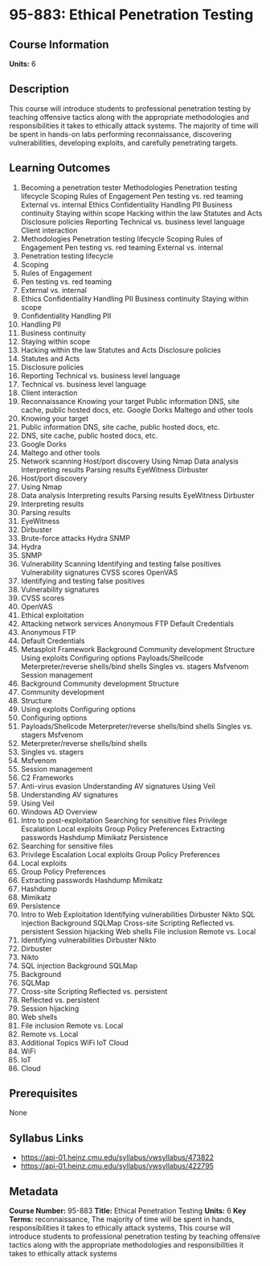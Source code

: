 # 95-883: Ethical Penetration Testing

## Course Information

**Units:** 6

## Description

This course will introduce students to professional penetration testing by teaching offensive tactics along with the appropriate methodologies and responsibilities it takes to ethically attack systems. The majority of time will be spent in hands-on labs performing reconnaissance, discovering vulnerabilities, developing exploits, and carefully penetrating targets.

## Learning Outcomes

1. Becoming a penetration tester Methodologies Penetration testing lifecycle Scoping Rules of Engagement Pen testing vs. red teaming External vs. internal Ethics Confidentiality Handling PII Business continuity Staying within scope Hacking within the law Statutes and Acts Disclosure policies Reporting Technical vs. business level language Client interaction
2. Methodologies Penetration testing lifecycle Scoping Rules of Engagement Pen testing vs. red teaming External vs. internal
3. Penetration testing lifecycle
4. Scoping
5. Rules of Engagement
6. Pen testing vs. red teaming
7. External vs. internal
8. Ethics Confidentiality Handling PII Business continuity Staying within scope
9. Confidentiality Handling PII
10. Handling PII
11. Business continuity
12. Staying within scope
13. Hacking within the law Statutes and Acts Disclosure policies
14. Statutes and Acts
15. Disclosure policies
16. Reporting Technical vs. business level language
17. Technical vs. business level language
18. Client interaction
19. Reconnaissance Knowing your target Public information DNS, site cache, public hosted docs, etc. Google Dorks Maltego and other tools
20. Knowing your target
21. Public information DNS, site cache, public hosted docs, etc.
22. DNS, site cache, public hosted docs, etc.
23. Google Dorks
24. Maltego and other tools
25. Network scanning Host/port discovery Using Nmap Data analysis Interpreting results Parsing results EyeWitness Dirbuster
26. Host/port discovery
27. Using Nmap
28. Data analysis Interpreting results Parsing results EyeWitness Dirbuster
29. Interpreting results
30. Parsing results
31. EyeWitness
32. Dirbuster
33. Brute-force attacks Hydra SNMP
34. Hydra
35. SNMP
36. Vulnerability Scanning Identifying and testing false positives Vulnerability signatures CVSS scores OpenVAS
37. Identifying and testing false positives
38. Vulnerability signatures
39. CVSS scores
40. OpenVAS
41. Ethical exploitation
42. Attacking network services Anonymous FTP Default Credentials
43. Anonymous FTP
44. Default Credentials
45. Metasploit Framework Background Community development Structure Using exploits Configuring options Payloads/Shellcode Meterpreter/reverse shells/bind shells Singles vs. stagers Msfvenom Session management
46. Background Community development Structure
47. Community development
48. Structure
49. Using exploits Configuring options
50. Configuring options
51. Payloads/Shellcode Meterpreter/reverse shells/bind shells Singles vs. stagers Msfvenom
52. Meterpreter/reverse shells/bind shells
53. Singles vs. stagers
54. Msfvenom
55. Session management
56. C2 Frameworks
57. Anti-virus evasion Understanding AV signatures Using Veil
58. Understanding AV signatures
59. Using Veil
60. Windows AD Overview
61. Intro to post-exploitation Searching for sensitive files Privilege Escalation Local exploits Group Policy Preferences Extracting passwords Hashdump Mimikatz Persistence
62. Searching for sensitive files
63. Privilege Escalation Local exploits Group Policy Preferences
64. Local exploits
65. Group Policy Preferences
66. Extracting passwords Hashdump Mimikatz
67. Hashdump
68. Mimikatz
69. Persistence
70. Intro to Web Exploitation Identifying vulnerabilities Dirbuster Nikto SQL injection Background SQLMap Cross-site Scripting Reflected vs. persistent Session hijacking Web shells File inclusion Remote vs. Local
71. Identifying vulnerabilities Dirbuster Nikto
72. Dirbuster
73. Nikto
74. SQL injection Background SQLMap
75. Background
76. SQLMap
77. Cross-site Scripting Reflected vs. persistent
78. Reflected vs. persistent
79. Session hijacking
80. Web shells
81. File inclusion Remote vs. Local
82. Remote vs. Local
83. Additional Topics WiFi IoT Cloud
84. WiFi
85. IoT
86. Cloud

## Prerequisites

None

## Syllabus Links

* https://api-01.heinz.cmu.edu/syllabus/vwsyllabus/473822
* https://api-01.heinz.cmu.edu/syllabus/vwsyllabus/422795

## Metadata

**Course Number:** 95-883
**Title:** Ethical Penetration Testing
**Units:** 6
**Key Terms:** reconnaissance, The majority of time will be spent in hands, responsibilities it takes to ethically attack systems, This course will introduce students to professional penetration testing by teaching offensive tactics along with the appropriate methodologies and responsibilities it takes to ethically attack systems
